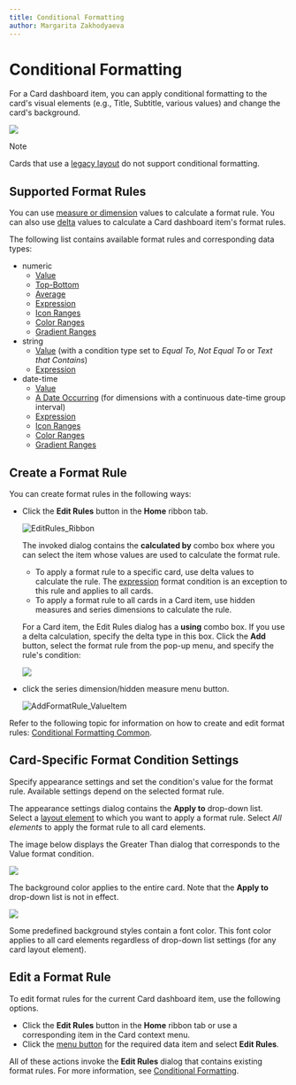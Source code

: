 ```yaml
---
title: Conditional Formatting
author: Margarita Zakhodyaeva
---
```


# Conditional Formatting

For a Card dashboard item, you can apply conditional formatting to the card's visual elements (e.g., Title, Subtitle, various values) and change the card's background.

![](../../../../images/winforms-card-conditional-formatting.png)

> [!Note]
> Cards that use a [legacy layout](https://docs.devexpress.com/Dashboard/113798/create-dashboards/create-dashboards-in-the-winforms-designer/dashboard-item-settings/cards/layout#legacy-layout-v162-and-earlier) do not support conditional formatting.

## Supported Format Rules

You can use [measure or dimension](../../binding-dashboard-items-to-data/binding-dashboard-items-to-data.md) values to calculate a format rule. You can also use [delta](delta.md) values to calculate a Card dashboard item's format rules.

The following list contains available format rules and corresponding data types:

* numeric
	* [Value](../../appearance-customization/conditional-formatting/value.md)
	* [Top-Bottom](../../appearance-customization/conditional-formatting/top-bottom.md)
	* [Average](../../appearance-customization/conditional-formatting/average.md)
	* [Expression](../../appearance-customization/conditional-formatting/expression.md)
    * [Icon Ranges](../../appearance-customization/conditional-formatting/icon-ranges.md)
	* [Color Ranges](../../appearance-customization/conditional-formatting/color-ranges.md)
	* [Gradient Ranges](../../appearance-customization/conditional-formatting/gradient-ranges.md)
* string 
	* [Value](../../appearance-customization/conditional-formatting/value.md) (with a condition type set to _Equal To_, _Not Equal To_ or _Text that Contains_)
	* [Expression](../../appearance-customization/conditional-formatting/expression.md)
* date-time
	* [Value](../../appearance-customization/conditional-formatting/value.md)
	* [A Date Occurring](../../appearance-customization/conditional-formatting/value.md) (for dimensions with a continuous date-time group interval)
	* [Expression](../../appearance-customization/conditional-formatting/expression.md)
    * [Icon Ranges](../../appearance-customization/conditional-formatting/icon-ranges.md)
	* [Color Ranges](../../appearance-customization/conditional-formatting/color-ranges.md)
	* [Gradient Ranges](../../appearance-customization/conditional-formatting/gradient-ranges.md)


## Create a Format Rule

You can create format rules in the following ways:

* Click the **Edit Rules** button in the **Home** ribbon tab.

   ![EditRules_Ribbon](../../../../images/editrules_ribbon118564.png)

   The invoked dialog contains the **calculated by** combo box where you can select the item whose values are used to calculate the format rule. 
    
   * To apply a format rule to a specific card, use delta values to calculate the rule. The [expression](../../appearance-customization/conditional-formatting/expression.md) format condition is an exception to this rule and applies to all cards.
   * To apply a format rule to all cards in a Card item, use hidden measures and series dimensions to calculate the rule.

   For a Card item, the Edit Rules dialog has a **using** combo box. If you use a delta calculation, specify the delta type in this box. Click the **Add** button, select the format rule from the pop-up menu, and specify the rule's condition:

   ![](../../../../images/win-conditional-formatting-card-rule-manager.png)

* click the series dimension/hidden measure menu button.

    ![AddFormatRule_ValueItem](../../../../images/addformatrule_valueitem118549.png)

Refer to the following topic for information on how to create and edit format rules: [Conditional Formatting Common](../../appearance-customization/conditional-formatting.md).    

## Card-Specific Format Condition Settings

Specify appearance settings and set the condition's value for the format rule. Available settings depend on the selected format rule. 

The appearance settings dialog contains the **Apply to** drop-down list. Select a [layout element](layout.md) to which you want to apply a format rule. Select _All elements_ to apply the format rule to all card elements. 

The image below displays the Greater Than dialog that corresponds to the Value format condition. 


![](../../../../images/win-conditional-formatting-cards-appearance-settings-window.png)

The background color applies to the entire card. Note that the **Apply to** drop-down list is not in effect.

![](../../../../images/win-conditional-formatting-cards-background.png)

Some predefined background styles contain a font color. This font color applies to all card elements regardless of drop-down list settings (for any card layout element).

## Edit a Format Rule

To edit format rules for the current Card dashboard item, use the following options.
* Click the **Edit Rules** button in the **Home** ribbon tab or use a corresponding item in the Card context menu.
* Click the [menu button](../../ui-elements/data-items-pane.md) for the required data item and select **Edit Rules**.

All of these actions invoke the **Edit Rules** dialog that contains existing format rules. For more information, see [Conditional Formatting](../../appearance-customization/conditional-formatting.md).
